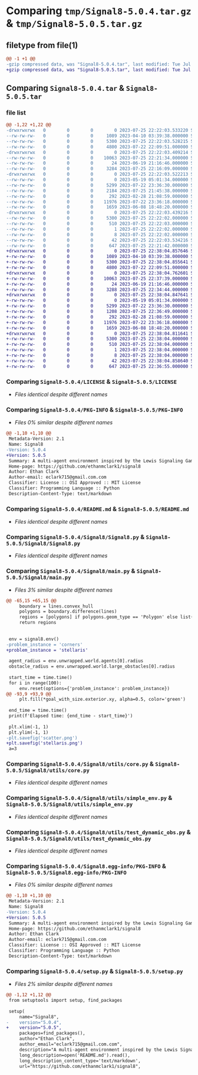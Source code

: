 # Comparing `tmp/Signal8-5.0.4.tar.gz` & `tmp/Signal8-5.0.5.tar.gz`

## filetype from file(1)

```diff
@@ -1 +1 @@
-gzip compressed data, was "Signal8-5.0.4.tar", last modified: Tue Jul 25 22:22:03 2023, max compression
+gzip compressed data, was "Signal8-5.0.5.tar", last modified: Tue Jul 25 22:38:04 2023, max compression
```

## Comparing `Signal8-5.0.4.tar` & `Signal8-5.0.5.tar`

### file list

```diff
@@ -1,22 +1,22 @@
-drwxrwxrwx   0        0        0        0 2023-07-25 22:22:03.533220 Signal8-5.0.4/
--rw-rw-rw-   0        0        0     1089 2023-04-10 03:39:38.000000 Signal8-5.0.4/LICENSE
--rw-rw-rw-   0        0        0     5300 2023-07-25 22:22:03.528215 Signal8-5.0.4/PKG-INFO
--rw-rw-rw-   0        0        0     4800 2023-07-22 22:09:51.000000 Signal8-5.0.4/README.md
-drwxrwxrwx   0        0        0        0 2023-07-25 22:22:03.409214 Signal8-5.0.4/Signal8/
--rw-rw-rw-   0        0        0    10063 2023-07-25 22:21:34.000000 Signal8-5.0.4/Signal8/Signal8.py
--rw-rw-rw-   0        0        0       24 2023-06-19 21:16:46.000000 Signal8-5.0.4/Signal8/__init__.py
--rw-rw-rw-   0        0        0     3284 2023-07-25 22:16:09.000000 Signal8-5.0.4/Signal8/main.py
-drwxrwxrwx   0        0        0        0 2023-07-25 22:22:03.522213 Signal8-5.0.4/Signal8/utils/
--rw-rw-rw-   0        0        0        0 2023-05-19 05:01:34.000000 Signal8-5.0.4/Signal8/utils/__init__.py
--rw-rw-rw-   0        0        0     5299 2023-07-22 23:36:30.000000 Signal8-5.0.4/Signal8/utils/core.py
--rw-rw-rw-   0        0        0     2184 2023-07-25 21:45:38.000000 Signal8-5.0.4/Signal8/utils/problems.py
--rw-rw-rw-   0        0        0      292 2023-02-28 21:08:59.000000 Signal8-5.0.4/Signal8/utils/scenario.py
--rw-rw-rw-   0        0        0    11976 2023-07-22 23:36:18.000000 Signal8-5.0.4/Signal8/utils/simple_env.py
--rw-rw-rw-   0        0        0     1659 2023-06-08 18:48:20.000000 Signal8-5.0.4/Signal8/utils/test_dynamic_obs.py
-drwxrwxrwx   0        0        0        0 2023-07-25 22:22:03.439216 Signal8-5.0.4/Signal8.egg-info/
--rw-rw-rw-   0        0        0     5300 2023-07-25 22:22:02.000000 Signal8-5.0.4/Signal8.egg-info/PKG-INFO
--rw-rw-rw-   0        0        0      510 2023-07-25 22:22:03.000000 Signal8-5.0.4/Signal8.egg-info/SOURCES.txt
--rw-rw-rw-   0        0        0        1 2023-07-25 22:22:02.000000 Signal8-5.0.4/Signal8.egg-info/dependency_links.txt
--rw-rw-rw-   0        0        0        8 2023-07-25 22:22:02.000000 Signal8-5.0.4/Signal8.egg-info/top_level.txt
--rw-rw-rw-   0        0        0       42 2023-07-25 22:22:03.534216 Signal8-5.0.4/setup.cfg
--rw-rw-rw-   0        0        0      647 2023-07-25 22:21:42.000000 Signal8-5.0.4/setup.py
+drwxrwxrwx   0        0        0        0 2023-07-25 22:38:04.857646 Signal8-5.0.5/
+-rw-rw-rw-   0        0        0     1089 2023-04-10 03:39:38.000000 Signal8-5.0.5/LICENSE
+-rw-rw-rw-   0        0        0     5300 2023-07-25 22:38:04.855641 Signal8-5.0.5/PKG-INFO
+-rw-rw-rw-   0        0        0     4800 2023-07-22 22:09:51.000000 Signal8-5.0.5/README.md
+drwxrwxrwx   0        0        0        0 2023-07-25 22:38:04.762601 Signal8-5.0.5/Signal8/
+-rw-rw-rw-   0        0        0    10063 2023-07-25 22:37:39.000000 Signal8-5.0.5/Signal8/Signal8.py
+-rw-rw-rw-   0        0        0       24 2023-06-19 21:16:46.000000 Signal8-5.0.5/Signal8/__init__.py
+-rw-rw-rw-   0        0        0     3288 2023-07-25 22:34:44.000000 Signal8-5.0.5/Signal8/main.py
+drwxrwxrwx   0        0        0        0 2023-07-25 22:38:04.847641 Signal8-5.0.5/Signal8/utils/
+-rw-rw-rw-   0        0        0        0 2023-05-19 05:01:34.000000 Signal8-5.0.5/Signal8/utils/__init__.py
+-rw-rw-rw-   0        0        0     5299 2023-07-22 23:36:30.000000 Signal8-5.0.5/Signal8/utils/core.py
+-rw-rw-rw-   0        0        0     1208 2023-07-25 22:36:49.000000 Signal8-5.0.5/Signal8/utils/problems.py
+-rw-rw-rw-   0        0        0      292 2023-02-28 21:08:59.000000 Signal8-5.0.5/Signal8/utils/scenario.py
+-rw-rw-rw-   0        0        0    11976 2023-07-22 23:36:18.000000 Signal8-5.0.5/Signal8/utils/simple_env.py
+-rw-rw-rw-   0        0        0     1659 2023-06-08 18:48:20.000000 Signal8-5.0.5/Signal8/utils/test_dynamic_obs.py
+drwxrwxrwx   0        0        0        0 2023-07-25 22:38:04.811641 Signal8-5.0.5/Signal8.egg-info/
+-rw-rw-rw-   0        0        0     5300 2023-07-25 22:38:04.000000 Signal8-5.0.5/Signal8.egg-info/PKG-INFO
+-rw-rw-rw-   0        0        0      510 2023-07-25 22:38:04.000000 Signal8-5.0.5/Signal8.egg-info/SOURCES.txt
+-rw-rw-rw-   0        0        0        1 2023-07-25 22:38:04.000000 Signal8-5.0.5/Signal8.egg-info/dependency_links.txt
+-rw-rw-rw-   0        0        0        8 2023-07-25 22:38:04.000000 Signal8-5.0.5/Signal8.egg-info/top_level.txt
+-rw-rw-rw-   0        0        0       42 2023-07-25 22:38:04.858640 Signal8-5.0.5/setup.cfg
+-rw-rw-rw-   0        0        0      647 2023-07-25 22:36:55.000000 Signal8-5.0.5/setup.py
```

### Comparing `Signal8-5.0.4/LICENSE` & `Signal8-5.0.5/LICENSE`

 * *Files identical despite different names*

### Comparing `Signal8-5.0.4/PKG-INFO` & `Signal8-5.0.5/PKG-INFO`

 * *Files 0% similar despite different names*

```diff
@@ -1,10 +1,10 @@
 Metadata-Version: 2.1
 Name: Signal8
-Version: 5.0.4
+Version: 5.0.5
 Summary: A multi-agent environment inspired by the Lewis Signaling Game, featuring eight unique problem configurations with both static and dynamic obstacles.
 Home-page: https://github.com/ethanmclark1/signal8
 Author: Ethan Clark
 Author-email: eclark715@gmail.com.com
 Classifier: License :: OSI Approved :: MIT License
 Classifier: Programming Language :: Python
 Description-Content-Type: text/markdown
```

### Comparing `Signal8-5.0.4/README.md` & `Signal8-5.0.5/README.md`

 * *Files identical despite different names*

### Comparing `Signal8-5.0.4/Signal8/Signal8.py` & `Signal8-5.0.5/Signal8/Signal8.py`

 * *Files identical despite different names*

### Comparing `Signal8-5.0.4/Signal8/main.py` & `Signal8-5.0.5/Signal8/main.py`

 * *Files 3% similar despite different names*

```diff
@@ -65,15 +65,15 @@
     boundary = lines.convex_hull
     polygons = boundary.difference(lines)
     regions = [polygons] if polygons.geom_type == 'Polygon' else list(polygons.geoms)
     return regions
 
 
 env = signal8.env()
-problem_instance = 'corners'
+problem_instance = 'stellaris'
 
 agent_radius = env.unwrapped.world.agents[0].radius
 obstacle_radius = env.unwrapped.world.large_obstacles[0].radius
 
 start_time = time.time()
 for i in range(100):
     env.reset(options={'problem_instance': problem_instance})
@@ -93,9 +93,9 @@
     plt.fill(*goal_with_size.exterior.xy, alpha=0.5, color='green')
 
 end_time = time.time()
 print(f'Elapsed time: {end_time - start_time}')
 
 plt.xlim(-1, 1)
 plt.ylim(-1, 1)
-plt.savefig('scatter.png')
+plt.savefig('stellaris.png')
 a=3
```

### Comparing `Signal8-5.0.4/Signal8/utils/core.py` & `Signal8-5.0.5/Signal8/utils/core.py`

 * *Files identical despite different names*

### Comparing `Signal8-5.0.4/Signal8/utils/simple_env.py` & `Signal8-5.0.5/Signal8/utils/simple_env.py`

 * *Files identical despite different names*

### Comparing `Signal8-5.0.4/Signal8/utils/test_dynamic_obs.py` & `Signal8-5.0.5/Signal8/utils/test_dynamic_obs.py`

 * *Files identical despite different names*

### Comparing `Signal8-5.0.4/Signal8.egg-info/PKG-INFO` & `Signal8-5.0.5/Signal8.egg-info/PKG-INFO`

 * *Files 0% similar despite different names*

```diff
@@ -1,10 +1,10 @@
 Metadata-Version: 2.1
 Name: Signal8
-Version: 5.0.4
+Version: 5.0.5
 Summary: A multi-agent environment inspired by the Lewis Signaling Game, featuring eight unique problem configurations with both static and dynamic obstacles.
 Home-page: https://github.com/ethanmclark1/signal8
 Author: Ethan Clark
 Author-email: eclark715@gmail.com.com
 Classifier: License :: OSI Approved :: MIT License
 Classifier: Programming Language :: Python
 Description-Content-Type: text/markdown
```

### Comparing `Signal8-5.0.4/setup.py` & `Signal8-5.0.5/setup.py`

 * *Files 2% similar despite different names*

```diff
@@ -1,12 +1,12 @@
 from setuptools import setup, find_packages
 
 setup(
     name="Signal8",
-    version="5.0.4",
+    version="5.0.5",
     packages=find_packages(),
     author="Ethan Clark",
     author_email="eclark715@gmail.com.com",
     description="A multi-agent environment inspired by the Lewis Signaling Game, featuring eight unique problem configurations with both static and dynamic obstacles.",
     long_description=open('README.md').read(),
     long_description_content_type='text/markdown',
     url="https://github.com/ethanmclark1/signal8",
```

